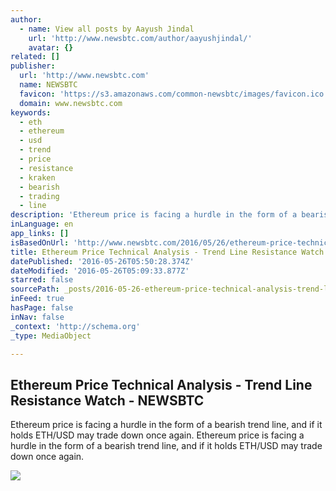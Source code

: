 ```yaml
---
author:
  - name: View all posts by Aayush Jindal
    url: 'http://www.newsbtc.com/author/aayushjindal/'
    avatar: {}
related: []
publisher:
  url: 'http://www.newsbtc.com'
  name: NEWSBTC
  favicon: 'https://s3.amazonaws.com/common-newsbtc/images/favicon.ico'
  domain: www.newsbtc.com
keywords:
  - eth
  - ethereum
  - usd
  - trend
  - price
  - resistance
  - kraken
  - bearish
  - trading
  - line
description: 'Ethereum price is facing a hurdle in the form of a bearish trend line, and if it holds ETH/USD may trade down once again. Ethereum price is facing a hurdle in the form of a bearish trend line, and if it holds ETH/USD may trade down once again.'
inLanguage: en
app_links: []
isBasedOnUrl: 'http://www.newsbtc.com/2016/05/26/ethereum-price-technical-analysis-trend-line-resistance-watch/'
title: Ethereum Price Technical Analysis - Trend Line Resistance Watch - NEWSBTC
datePublished: '2016-05-26T05:50:28.374Z'
dateModified: '2016-05-26T05:09:33.877Z'
starred: false
sourcePath: _posts/2016-05-26-ethereum-price-technical-analysis-trend-line-resistance-wa.md
inFeed: true
hasPage: false
inNav: false
_context: 'http://schema.org'
_type: MediaObject

---
```

<article style=""><h1>Ethereum Price Technical Analysis - Trend Line Resistance Watch - NEWSBTC</h1><p>Ethereum price is facing a hurdle in the form of a bearish trend line, and if it holds ETH/USD may trade down once again. Ethereum price is facing a hurdle in the form of a bearish trend line, and if it holds ETH/USD may trade down once again.</p><img src="http://s3.amazonaws.com/main-newsbtc-images/2016/05/26042926/Ethereum-Price-Technical-Analysis-%E2%80%93-Trend-Line-Resistance-Watch.jpg" /></article>